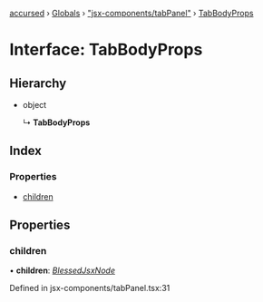 [accursed](../README.md) › [Globals](../globals.md) › ["jsx-components/tabPanel"](../modules/_jsx_components_tabpanel_.md) › [TabBodyProps](_jsx_components_tabpanel_.tabbodyprops.md)

# Interface: TabBodyProps

## Hierarchy

* object

  ↳ **TabBodyProps**

## Index

### Properties

* [children](_jsx_components_tabpanel_.tabbodyprops.md#children)

## Properties

###  children

• **children**: *[BlessedJsxNode](../modules/_jsx_types_.__global.jsx.md#blessedjsxnode)*

Defined in jsx-components/tabPanel.tsx:31
